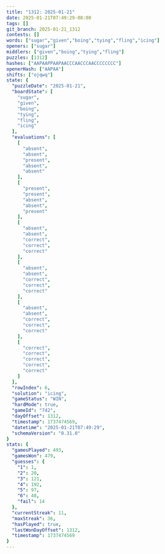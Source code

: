 ```yaml
---
title: "1312: 2025-01-21"
date: 2025-01-21T07:49:29-08:00
tags: []
git_branch: 2025-01-21_1312
contests: []
words: ["sugar","given","boing","tying","fling","icing"]
openers: ["sugar"]
middlers: ["given","boing","tying","fling"]
puzzles: [1312]
hashes: ["AAPAAPPAAPAACCCAACCCAACCCCCCCC"]
openerHash: ["AAPAA"]
shifts: ["ojqwq"]
state: {
  "puzzleDate": "2025-01-21",
  "boardState": [
    "sugar",
    "given",
    "boing",
    "tying",
    "fling",
    "icing"
  ],
  "evaluations": [
    [
      "absent",
      "absent",
      "present",
      "absent",
      "absent"
    ],
    [
      "present",
      "present",
      "absent",
      "absent",
      "present"
    ],
    [
      "absent",
      "absent",
      "correct",
      "correct",
      "correct"
    ],
    [
      "absent",
      "absent",
      "correct",
      "correct",
      "correct"
    ],
    [
      "absent",
      "absent",
      "correct",
      "correct",
      "correct"
    ],
    [
      "correct",
      "correct",
      "correct",
      "correct",
      "correct"
    ]
  ],
  "rowIndex": 6,
  "solution": "icing",
  "gameStatus": "WIN",
  "hardMode": true,
  "gameId": "742",
  "dayOffset": 1312,
  "timestamp": 1737474569,
  "datetime": "2025-01-21T07:49:29",
  "schemaVersion": "0.31.0"
}
stats: {
  "gamesPlayed": 493,
  "gamesWon": 479,
  "guesses": {
    "1": 1,
    "2": 20,
    "3": 121,
    "4": 192,
    "5": 97,
    "6": 48,
    "fail": 14
  },
  "currentStreak": 11,
  "maxStreak": 36,
  "hasPlayed": true,
  "lastWonDayOffset": 1312,
  "timestamp": 1737474569
}
---
```

<!-- more -->

